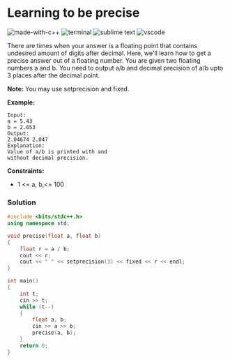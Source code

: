 # Learning to be precise
![made-with-c++](https://img.shields.io/badge/Made%20with-C++-007396.svg)
![terminal](https://img.shields.io/badge/Windows%20Terminal-4D4D4D?logo=windows%20terminal&logoColor=white)
![sublime text](https://img.shields.io/badge/sublime_text-%23575757.svg?logo=sublime-text&logoColor=important)
![vscode](https://img.shields.io/badge/Visual_Studio_Code-0078D4?logo=visual%20studio%20code&logoColor=white)

There are times when your answer is a floating point that contains undesired amount of digits after decimal. Here, we'll learn how to get a precise answer out of a floating number. You are given two floating numbers a and b. You need to output a/b and decimal precision of a/b upto 3 places after the decimal point.

**Note:** You may use setprecision and fixed.

__Example:__
```
Input:
a = 5.43
b = 2.653
Output:
2.04674 2.047
Explanation:
Value of a/b is printed with and
without decimal precision.
```
__Constraints:__
- 1 <= a, b,<= 100

### Solution
```cpp
#include <bits/stdc++.h>
using namespace std;

void precise(float a, float b)
{
    float r = a / b;
    cout << r;
    cout << " " << setprecision(3) << fixed << r << endl;
}

int main()
{
    int t;
    cin >> t;
    while (t--)
    {
        float a, b;
        cin >> a >> b;
        precise(a, b);
    }
    return 0;
}
```